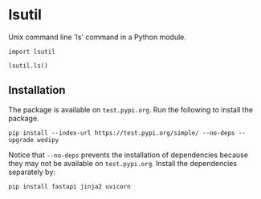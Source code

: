 # lsutil

Unix command line 'ls' command in a Python module.

```
import lsutil

lsutil.ls()
```

## Installation

The package is available on `test.pypi.org`. Run the following to install the package.

    pip install --index-url https://test.pypi.org/simple/ --no-deps --upgrade wedipy


Notice that `--no-deps` prevents the installation of dependencies because they may not be available on
`test.pypi.org`. Install the dependencies separately by:


    pip install fastapi jinja2 uvicorn




